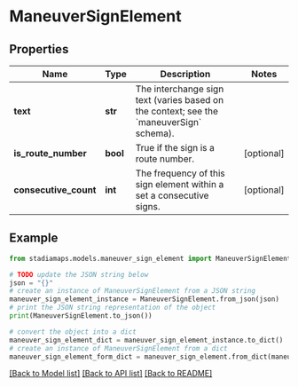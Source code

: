 # ManeuverSignElement


## Properties

Name | Type | Description | Notes
------------ | ------------- | ------------- | -------------
**text** | **str** | The interchange sign text (varies based on the context; see the &#x60;maneuverSign&#x60; schema). | 
**is_route_number** | **bool** | True if the sign is a route number. | [optional] 
**consecutive_count** | **int** | The frequency of this sign element within a set a consecutive signs. | [optional] 

## Example

```python
from stadiamaps.models.maneuver_sign_element import ManeuverSignElement

# TODO update the JSON string below
json = "{}"
# create an instance of ManeuverSignElement from a JSON string
maneuver_sign_element_instance = ManeuverSignElement.from_json(json)
# print the JSON string representation of the object
print(ManeuverSignElement.to_json())

# convert the object into a dict
maneuver_sign_element_dict = maneuver_sign_element_instance.to_dict()
# create an instance of ManeuverSignElement from a dict
maneuver_sign_element_form_dict = maneuver_sign_element.from_dict(maneuver_sign_element_dict)
```
[[Back to Model list]](../README.md#documentation-for-models) [[Back to API list]](../README.md#documentation-for-api-endpoints) [[Back to README]](../README.md)


